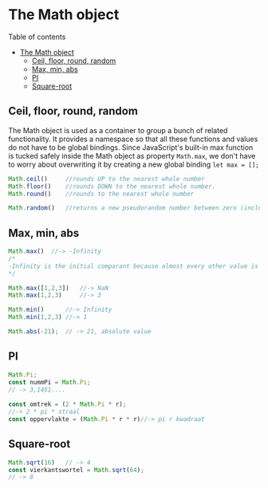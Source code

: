 # The Math object
Table of contents
- [The Math object](#the-math-object)
  - [Ceil, floor, round, random](#ceil-floor-round-random)
  - [Max, min, abs](#max-min-abs)
  - [PI](#pi)
  - [Square-root](#square-root)
 
## Ceil, floor, round, random
The Math object is used as a container to group a bunch of related functionality. It provides a namespace so that all these functions and values do not have to be global bindings. Since JavaScript's built-in max function is tucked safely inside the Math object as property `Math.max`, we don't have to worry about overwriting it by creating a new global binding `let max = [];`
```js
Math.ceil()     //rounds UP to the nearest whole number
Math.floor() 	//rounds DOWN to the nearest whole number.
Math.round() 	//rounds to the nearest whole number

Math.random() 	//returns a new pseudorandom number between zero (inclusive) and one (exclusive) every time you call it.
```

## Max, min, abs
```js
Math.max()	//-> -Infinity
/*
-Infinity is the initial comparant because almost every other value is bigger, that's why when no arguments are given, -Infinity is returned.
*/

Math.max([1,2,3])	//-> NaN
Math.max(1,2,3)		//-> 3

Math.min()		//-> Infinity
Math.min(1,2,3)	//-> 1

Math.abs(-21); 	// -> 21, absolute value
```
## PI
```js
Math.Pi;	
const nummPi = Math.Pi;		
// -> 3,1451....
	
const omtrek = (2 * Math.Pi * r);
//-> 2 * pi * straal
const oppervlakte = (Math.Pi * r * r)//-> pi r kwadraat
```

## Square-root
```js
Math.sqrt(16)	// -> 4
const vierkantswortel = Math.sqrt(64);	
// -> 8